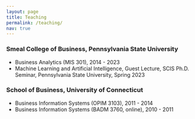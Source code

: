 ```yaml
---
layout: page
title: Teaching
permalink: /teaching/
nav: true
---
```



### Smeal College of Business, Pennsylvania State University
- Business Analytics (MIS 301), 2014 - 2023
- Machine Learning and Artificial Intelligence, Guest Lecture, SCIS Ph.D. Seminar, Pennsylvania State University, Spring 2023

### School of Business, University of Connecticut
- Business Information Systems (OPIM 3103), 2011 - 2014
- Business Information Systems (BADM 3760, online), 2010 - 2011

